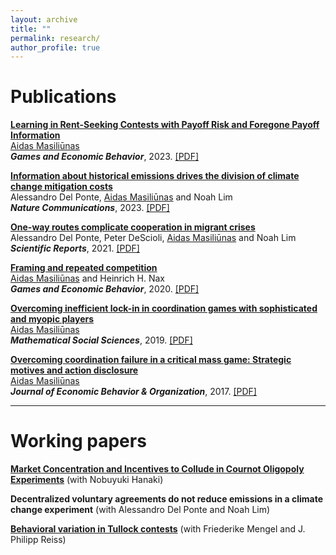```yaml
---
layout: archive
title: ""
permalink: research/
author_profile: true
---
```


# Publications

<a href="https://doi.org/10.1016/j.geb.2023.02.007" target="_blank">**Learning in Rent-Seeking Contests with Payoff Risk and Foregone Payoff Information**</a><br/>
<ins>Aidas Masiliūnas</ins><br/>
***Games and Economic Behavior***, 2023. <a href="https://www.sciencedirect.com/science/article/pii/S0899825623000295/pdfft?md5=e27d10c06909756d996918d3da37537c&pid=1-s2.0-S0899825623000295-main.pdf" target="_blank">[PDF]</a> 

<a href="https://www.nature.com/articles/s41467-023-37130-7" target="_blank">**Information about historical emissions drives the division of climate change mitigation costs**</a><br/>
Alessandro Del Ponte, <ins>Aidas Masiliūnas</ins> and Noah Lim<br/>
***Nature Communications***, 2023. <a href="https://www.nature.com/articles/s41467-023-37130-7.pdf" target="_blank">[PDF]</a>

<a href="https://www.nature.com/articles/s41598-021-92861-1" target="_blank">**One-way routes complicate cooperation in migrant crises**</a><br/>
Alessandro Del Ponte, Peter DeScioli, <ins>Aidas Masiliūnas</ins> and Noah Lim<br/>
***Scientific Reports***, 2021. <a href="https://www.nature.com/articles/s41598-021-92861-1.pdf" target="_blank">[PDF]</a>

<a href="https://www.sciencedirect.com/science/article/pii/S0899825620301433" target="_blank">**Framing and repeated competition**</a><br/>
<ins>Aidas Masiliūnas</ins> and Heinrich H. Nax<br/>
***Games and Economic Behavior***, 2020. <a href="https://www.sciencedirect.com/science/article/pii/S0899825620301433/pdfft?md5=54b30c451ebe9706d65a807adb8778c1&pid=1-s2.0-S0899825620301433-main.pdf" target="_blank">[PDF]</a> 

<a href="https://www.sciencedirect.com/science/article/abs/pii/S0165489619300289" target="_blank">**Overcoming inefficient lock-in in coordination games with sophisticated and myopic players**</a><br/>
<ins>Aidas Masiliūnas</ins><br/>
***Mathematical Social Sciences***, 2019. <a href="../files/Overcoming%20inefficient%20lock-in%20in%20coordination%20games%20with%20sophisticated%20and%20myopic%20players.pdf" target="_blank">[PDF]</a>

<a href="https://www.sciencedirect.com/science/article/abs/pii/S0167268117301191" target="_blank">**Overcoming coordination failure in a critical mass game: Strategic motives and action disclosure**</a><br/>
<ins>Aidas Masiliūnas</ins><br/>
***Journal of Economic Behavior & Organization***, 2017.  <a href="../files/Overcoming%20coordination%20failure%20in%20a%20critical%20mass%20game.pdf" target="_blank">[PDF]</a>


---

# Working papers

<a href="../files/Market%20Concentration.pdf" target="_blank">**Market Concentration and Incentives to Collude in Cournot Oligopoly Experiments**</a> (with Nobuyuki Hanaki)

**Decentralized voluntary agreements do not reduce emissions in a climate change experiment** (with Alessandro Del Ponte and Noah Lim)

<a href="../files/Behavioral%20variation%20in%20Tullock%20contests.pdf" target="_blank">**Behavioral variation in Tullock contests**</a> (with Friederike Mengel and J. Philipp Reiss)


[//]: # "**Observed inequality and redistribution in real-effort tournaments** (with Noah Lim)"

[//]: # "**Dynamic and repeated multi-stage tournaments** (with Hua Chen and Noah Lim)"

[//]: # "**Public recognition in dynamic competition** (with Hua Chen and Noah Lim)"

[//]: # "**Asymmetry facilitates wealth creation in a dynamic investment game** (with Alessandro Del Ponte and Noah Lim)"

[//]: # "**From Skinner Box experiments to Black Box games: radical behaviorism for experimental game theory** (with Barbara Ikica, Peiran Jiao and Heinrich H. Nax)"

[//]: # "**Learning transfer in the games of strategic complements and substitutes** (with Nobuyuki Hanaki)"


